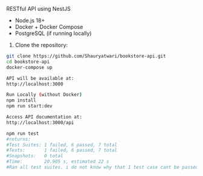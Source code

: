 RESTful API using NestJS

- Node.js 18+
- Docker + Docker Compose
- PostgreSQL (if running locally)

1. Clone the repository:
```bash
git clone https://github.com/Shauryatwari/bookstore-api.git
cd bookstore-api
docker-compose up

API will be available at:
http://localhost:3000

Run Locally (without Docker)
npm install
npm run start:dev

Access API documentation at:
http://localhost:3000/api

npm run test
#returns: 
#Test Suites: 1 failed, 6 passed, 7 total
#Tests:       1 failed, 6 passed, 7 total
#Snapshots:   0 total
#Time:        20.905 s, estimated 22 s
#Ran all test suites. i do not know why that 1 test case cant be passed i cannot figure it out